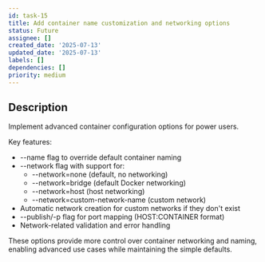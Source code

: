 ```yaml
---
id: task-15
title: Add container name customization and networking options
status: Future
assignee: []
created_date: '2025-07-13'
updated_date: '2025-07-13'
labels: []
dependencies: []
priority: medium
---
```


## Description

Implement advanced container configuration options for power users.

Key features:
- --name flag to override default container naming
- --network flag with support for:
  - --network=none (default, no networking)
  - --network=bridge (default Docker networking)
  - --network=host (host networking)
  - --network=custom-network-name (custom network)
- Automatic network creation for custom networks if they don't exist
- --publish/-p flag for port mapping (HOST:CONTAINER format)
- Network-related validation and error handling

These options provide more control over container networking and naming, enabling advanced use cases while maintaining the simple defaults.
